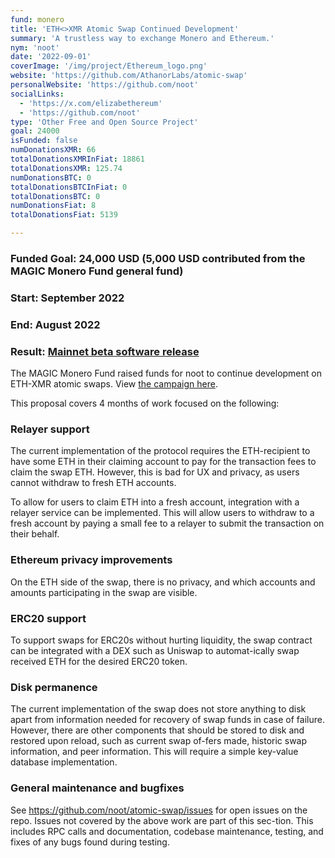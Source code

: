 ```yaml
---
fund: monero
title: 'ETH<>XMR Atomic Swap Continued Development'
summary: 'A trustless way to exchange Monero and Ethereum.'
nym: 'noot'
date: '2022-09-01'
coverImage: '/img/project/Ethereum_logo.png'
website: 'https://github.com/AthanorLabs/atomic-swap'
personalWebsite: 'https://github.com/noot'
socialLinks:
  - 'https://x.com/elizabethereum'
  - 'https://github.com/noot'
type: 'Other Free and Open Source Project'
goal: 24000
isFunded: false
numDonationsXMR: 66
totalDonationsXMRInFiat: 18861
totalDonationsXMR: 125.74
numDonationsBTC: 0
totalDonationsBTCInFiat: 0
totalDonationsBTC: 0
numDonationsFiat: 8
totalDonationsFiat: 5139

---
```


### Funded Goal: 24,000 USD (5,000 USD contributed from the MAGIC Monero Fund general fund)

### Start: September 2022

### End: August 2022

### Result: [Mainnet beta software release](https://reddit.com/r/Monero/comments/1382rva/ethxmr_atomic_swap_beta_release/)

The MAGIC Monero Fund raised funds for noot to continue development on ETH-XMR atomic swaps. View [the campaign here](https://www.gofundme.com/f/noot-ethxmr-atomic-swap-development-4-months).

This proposal covers 4 months of work focused on the following:

### Relayer support

The current implementation of the protocol requires the ETH-recipient to have some ETH in their claiming account to pay for the transaction fees to claim the swap ETH. However, this is bad for UX and privacy, as users cannot withdraw to fresh ETH accounts.

To allow for users to claim ETH into a fresh account, integration with a relayer service can be implemented. This will allow users to withdraw to a fresh account by paying a small fee to a relayer to submit the transaction on their behalf.

### Ethereum privacy improvements

On the ETH side of the swap, there is no privacy, and which accounts and amounts participating in the swap are visible.

### ERC20 support

To support swaps for ERC20s without hurting liquidity, the swap contract can be integrated with a DEX such as Uniswap to automat-ically swap received ETH for the desired ERC20 token.

### Disk permanence

The current implementation of the swap does not store anything to disk apart from information needed for recovery of swap funds in case of failure. However, there are other components that should be stored to disk and restored upon reload, such as current swap of-fers made, historic swap information, and peer information. This will require a simple key-value database implementation.

### General maintenance and bugfixes

See https://github.com/noot/atomic-swap/issues for open issues on the repo. Issues not covered by the above work are part of this sec-tion. This includes RPC calls and documentation, codebase maintenance, testing, and fixes of any bugs found during testing.
